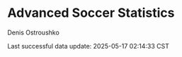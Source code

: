 # Advanced Soccer Statistics
Denis Ostroushko

<!-- gfm -->

Last successful data update: 2025-05-17 02:14:33 CST
